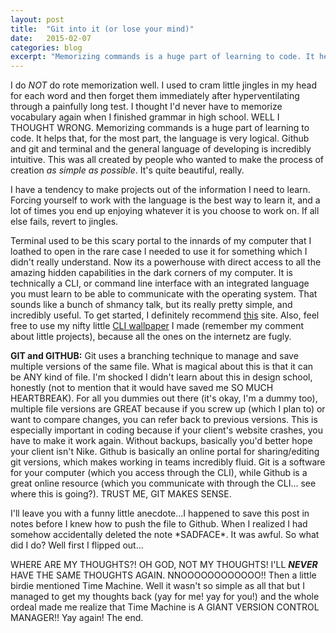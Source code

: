 ```yaml
---
layout: post
title:  "Git into it (or lose your mind)"
date:   2015-02-07
categories: blog
excerpt: "Memorizing commands is a huge part of learning to code. It helps that, for the most part, the language is very logical. Github and git and terminal and the general language of developing is incredibly intuitive."
---
```


<p>
I do <i>NOT</i> do rote memorization well. I used to cram little jingles in my head for each word and then forget them immediately after hyperventilating through a painfully long test. I thought I'd never have to memorize vocabulary again when I finished grammar in high school. WELL I THOUGHT WRONG. Memorizing commands is a huge part of learning to code. It helps that, for the most part, the language is very logical. Github and git and terminal and the general language of developing is incredibly intuitive. This was all created by people who wanted to make the process of creation <i>as simple as possible</i>. It's quite beautiful, really.
</p><p>
I have a tendency to make projects out of the information I need to learn. Forcing yourself to work with the language is the best way to learn it, and a lot of times you end up enjoying whatever it is you choose to work on. If all else fails, revert to jingles.
</p><p>
Terminal used to be this scary portal to the innards of my computer that I loathed to open in the rare case I needed to use it for something which I didn't really understand. Now its a powerhouse with direct access to all the amazing hidden capabilities in the dark corners of my computer. It is technically a CLI, or command line interface with an integrated language you must learn to be able to communicate with the operating system. That sounds like a bunch of shmancy talk, but its really pretty simple, and incredibly useful. To get started, I definitely recommend <a href="http://cli.learncodethehardway.org/book/" rel="external">this</a> site. Also, feel free to use my nifty little <a href="https://www.dropbox.com/sh/sy393a6jo2mw8cy/AACSZSmSHjo5fzcG2v7ChWvra?dl=0" rel="external">CLI wallpaper</a> I made (remember my comment about little projects), because all the ones on the internetz are fugly.
</p><p>
<b>GIT and GITHUB:</b> Git uses a branching technique to manage and save multiple versions of the same file. What is magical about this is that it can be ANY kind of file. I'm shocked I didn't learn about this in design school, honestly (not to mention that it would have saved me SO MUCH HEARTBREAK). For all you dummies out there (it's okay, I'm a dummy too), multiple file versions are GREAT because if you screw up (which I plan to) or want to compare changes, you can refer back to previous versions. This is especially important in coding because if your client's website crashes, you have to make it work again. Without backups, basically you'd better hope your client isn't Nike. Github is basically an online portal for sharing/editing git versions, which makes working in teams incredibly fluid. Git is a software for your computer (which you access through the CLI), while Github is a great online resource (which you communicate with through the CLI... see where this is going?). TRUST ME, GIT MAKES SENSE.
</p><p>
I'll leave you with a funny little anecdote...I happened to save this post in notes before I knew how to push the file to Github. When I realized I had somehow accidentally deleted the note *SADFACE*. It was awful. So what did I do? Well first I flipped out...
</p><p>
WHERE ARE MY THOUGHTS?! OH GOD, NOT MY THOUGHTS! I'LL <b><i>NEVER</i></b> HAVE THE SAME THOUGHTS AGAIN. NNOOOOOOOOOOOO!! Then a little birdie mentioned Time Machine. Well it wasn't so simple as all that but I managed to get my thoughts back (yay for me! yay for you!) and the whole ordeal made me realize that Time Machine is A GIANT VERSION CONTROL MANAGER!! Yay again! The end.
</p>